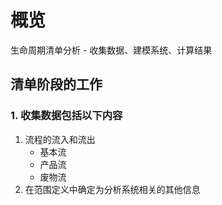 # 概览
生命周期清单分析 - 收集数据、建模系统、计算结果

## 清单阶段的工作
### 1. 收集数据包括以下内容
1.  流程的流入和流出
	* 基本流
	* 产品流
	* 废物流
2. 在范围定义中确定为分析系统相关的其他信息
